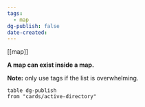 ```yaml
---
tags:
  - map
dg-publish: false
date-created:
---
```

[[map]]

**A map can exist inside a map.**

**Note:** only use tags if the list is overwhelming.
```dataview
table dg-publish
from "cards/active-directory"
```
